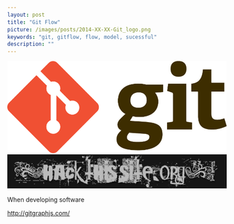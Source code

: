 ```yaml
---
layout: post
title: "Git Flow"
picture: /images/posts/2014-XX-XX-Git_logo.png
keywords: "git, gitflow, flow, model, sucessful"
description: ""
---
```


![gitlogo](/images/posts/2014-XX-XX-Git_logo.png "Git logo")
<img class="img img-rounded img-responsive center-block" title="HackThisSite logo" alt="hackthissitelogo" src="/images/posts/2015-02-05-HackThisSite_logo.jpg" />

When developing software

http://gitgraphjs.com/

<!--more-->

